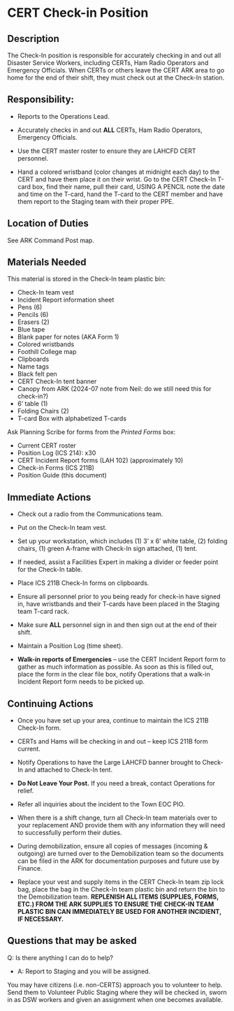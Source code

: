 # CERT Check-in Position

## Description

The Check-In position is responsible for accurately checking in and out all Disaster Service Workers, including CERTs, Ham Radio Operators and Emergency Officials. When CERTs or others leave the CERT ARK area to go home for the end of their shift, they must check out at the Check-In station.

## Responsibility:

* Reports to the Operations Lead.

* Accurately checks in and out **ALL** CERTs, Ham Radio Operators, Emergency Officials.

* Use the CERT master roster to ensure they are LAHCFD CERT personnel.

* Hand a colored wristband \(color changes at midnight each day\) to the CERT and have them place it on their wrist. Go to the CERT Check-In T-card box, find their name, pull their card, USING A PENCIL note the date and time on the T-card, hand the T-card to the CERT member and have them report to the Staging team with their proper PPE.

## Location of Duties

See ARK Command Post map.

## Materials Needed

This material is stored in the Check-In team plastic bin:

* Check-In team vest
* Incident Report information sheet
* Pens \(6\)
* Pencils \(6\)
* Erasers \(2\)
* Blue tape
* Blank paper for notes (AKA Form 1)
* Colored wristbands
* Foothill College map
* Clipboards
* Name tags
* Black felt pen
* CERT Check-In tent banner
* Canopy from ARK   (2024-07 note from Neil: do we still need this for check-in?)
* 6’ table \(1\)
* Folding Chairs \(2\)
* T-card Box with alphabetized T-cards

Ask Planning Scribe for forms from the *Printed Forms* box:

* Current CERT roster
* Position Log (ICS 214): x30
* CERT Incident Report forms (LAH 102) \(approximately 10\)
* Check-in Forms (ICS 211B) 
* Position Guide (this document)


## Immediate Actions

* Check out a radio from the Communications team.

* Put on the Check-In team vest.

* Set up your workstation, which includes \(1\) 3’ x 6’ white table, \(2\) folding chairs, \(1\) green A-frame with Check-In sign attached, \(1\) tent.

* If needed, assist a Facilities Expert in making a divider or feeder point for the Check-In table.

* Place ICS 211B Check-In forms on clipboards.

* Ensure all personnel prior to you being ready for check-in have signed in, have wristbands and their T-cards have been placed in the Staging team T-card rack.

* Make sure **ALL** personnel sign in and then sign out at the end of their shift.

* Maintain a Position Log \(time sheet\).

* **Walk-in reports of Emergencies** – use the CERT Incident Report form to gather as much information as possible. As soon as this is filled out, place the form in the clear file box, notify Operations that a walk-in Incident Report form needs to be picked up.

## Continuing Actions

* Once you have set up your area, continue to maintain the ICS 211B Check-In form.

* CERTs and Hams will be checking in and out – keep ICS 211B form current.

* Notify Operations to have the Large LAHCFD banner brought to Check-In and attached to Check-In tent.

* **Do Not Leave Your Post.** If you need a break, contact Operations for relief.

* Refer all inquiries about the incident to the Town EOC PIO.

* When there is a shift change, turn all Check-In team materials over to your replacement AND provide them with any information they will need to successfully perform their duties.

* During demobilization, ensure all copies of messages \(incoming & outgoing\) are turned over to the Demobilization team so the documents can be filed in the ARK for documentation purposes and future use by Finance.

* Replace your vest and supply items in the CERT Check-In team zip lock bag, place the bag in the Check-In team plastic bin and return the bin to the Demobilization team. **REPLENISH ALL ITEMS \(SUPPLIES, FORMS, ETC.\) FROM THE ARK SUPPLIES TO ENSURE THE CHECK-IN TEAM PLASTIC BIN CAN IMMEDIATELY BE USED FOR ANOTHER INCIDIENT, IF NECESSARY.**

## Questions that may be asked

Q: Is there anything I can do to help?

* A: Report to Staging and you will be assigned.



You may have citizens \(i.e. non-CERTS\) approach you to volunteer to help. Send them to Volunteer Public Staging where they will be checked in, sworn in as DSW workers and given an assignment when one becomes available.

